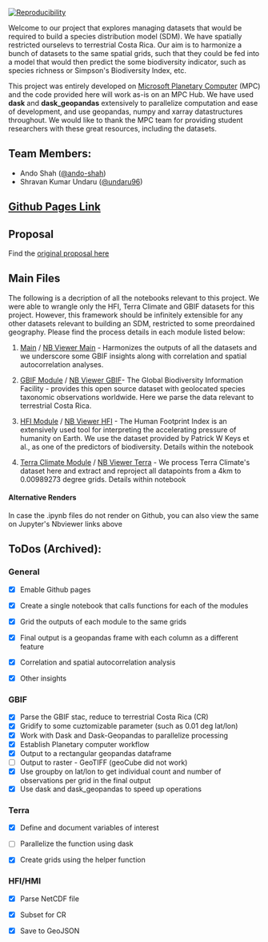 
[![Reproducibility](https://github.com/espm-288/final-project-team-ando-shravan-final_proj/actions/workflows/main.yml/badge.svg)](ttps://github.com/espm-288/spatial-spatial_ando_shravan/actions/workflows/main.yml)

Welcome to our project that explores managing datasets that would be required to build a species distribution model (SDM). We have spatially restricted ourselevs to terrestrial Costa Rica. Our aim is to harmonize a bunch of datasets to the same spatial grids, such that they could be fed into a model that would then predict the some biodiversity indicator, such as species richness or Simpson's Biodiversity Index, etc.

This project was entirely developed on [Microsoft Planetary Computer](https://planetarycomputer.microsoft.com/) (MPC) and the code provided here will work as-is on an MPC Hub. We have used **dask** and **dask_geopandas** extensively to parallelize computation and ease of development, and use geopandas, numpy and xarray datastructures throughout. We would like to thank the MPC team for providing student researchers with these great resources, including the datasets.

## Team Members:

- Ando Shah ([@ando-shah](https://github.com/ando-shah/))
- Shravan Kumar Undaru ([@undaru96](https://github.com/undaru96))

## [Github Pages Link](https://espm-288.github.io/final-project-team-ando-shravan-final_proj/)

## Proposal
Find the [original proposal here](proposal.md)


## Main Files

The following is a decription of all the notebooks relevant to this project. We were able to wrangle only the HFI, Terra Climate and GBIF datasets for this project. However, this framework should be infinitely extensible for any other datasets relevant to building an SDM, restricted to some preordained geography. Please find the process details in each module listed below:

1. [Main](scripts/main.ipynb) / [NB Viewer Main](https://nbviewer.org/github/espm-288/final-project-team-ando-shravan-final_proj/blob/master/scripts/main.ipynb) - Harmonizes the outputs of all the datasets and we underscore some GBIF insights along with correlation and spatial autocorrelation analyses.

2. [GBIF Module](scripts/gbif.ipynb) / [NB Viewer GBIF](https://nbviewer.org/github/espm-288/final-project-team-ando-shravan-final_proj/blob/master/scripts/gbif.ipynb)- The Global Biodiversity Information Facility - provides this open source dataset with geolocated species taxonomic observations worldwide. Here we parse the data relevant to terrestrial Costa Rica.

3. [HFI Module](scripts/hfi.ipynb) / [NB Viewer HFI](https://nbviewer.org/github/espm-288/final-project-team-ando-shravan-final_proj/blob/master/scripts/hfi.ipynb) - The Human Footprint Index is an extensively used tool for interpreting the accelerating pressure of humanity on Earth. We use the dataset provided by Patrick W Keys et al., as one of the predictors of biodiversity. Details within the notebook

4. [Terra Climate Module](scripts/terra.ipynb) / [NB Viewer Terra](https://nbviewer.org/github/espm-288/final-project-team-ando-shravan-final_proj/blob/master/scripts/terra.ipynb) - We process Terra Climate's dataset here and extract and reproject all datapoints from a 4km to 0.00989273 degree grids. Details within notebook

#### Alternative Renders
In case the .ipynb files do not render on Github, you can also view the same on Jupyter's Nbviewer links above


## ToDos (Archived):

### General

- [x] Emable Github pages
- [x] Create a single notebook that calls functions for each of the modules
- [x] Grid the outputs of each module to the same grids
- [x] Final output is a geopandas frame with each column as a different feature
- [x] Correlation and spatial autocorrelation analysis
- [x] Other insights


### GBIF
- [x] Parse the GBIF stac, reduce to terrestrial Costa Rica (CR)
- [x] Gridify to some cuztomizable parameter (such as 0.01 deg lat/lon)
- [x] Work with Dask and Dask-Geopandas to parallelize processing
- [x] Establish Planetary computer workflow
- [x] Output to a rectangular geopandas dataframe
- [ ] Output to raster - GeoTIFF (geoCube did not work)
- [x] Use groupby on lat/lon to get individual count and number of observations per grid in the final output
- [x] Use dask and dask_geopandas to speed up operations

### Terra
- [x] Define and document variables of interest
- [ ] Parallelize the function using dask
- [x] Create grids using the helper function


### HFI/HMI
- [x] Parse NetCDF file
- [x] Subset for CR
- [x] Save to GeoJSON 






